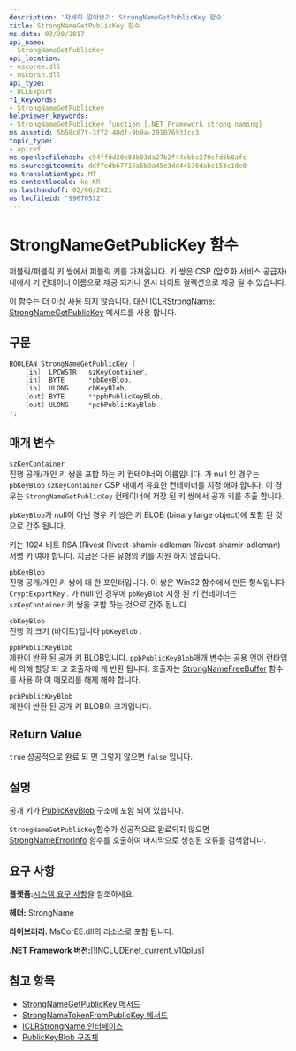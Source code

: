 ```yaml
---
description: '자세히 알아보기: StrongNameGetPublicKey 함수'
title: StrongNameGetPublicKey 함수
ms.date: 03/30/2017
api_name:
- StrongNameGetPublicKey
api_location:
- mscoree.dll
- mscorsn.dll
api_type:
- DLLExport
f1_keywords:
- StrongNameGetPublicKey
helpviewer_keywords:
- StrongNameGetPublicKey function [.NET Framework strong naming]
ms.assetid: 5b58c87f-3f72-40df-9b9a-291076931cc3
topic_type:
- apiref
ms.openlocfilehash: c94ffdd20e83b03da27b2f44ebbc279cfd8b8afc
ms.sourcegitcommit: ddf7edb67715a5b9a45e3dd44536dabc153c1de0
ms.translationtype: MT
ms.contentlocale: ko-KR
ms.lasthandoff: 02/06/2021
ms.locfileid: "99670572"
---
```

# <a name="strongnamegetpublickey-function"></a>StrongNameGetPublicKey 함수

퍼블릭/퍼블릭 키 쌍에서 퍼블릭 키를 가져옵니다. 키 쌍은 CSP (암호화 서비스 공급자) 내에서 키 컨테이너 이름으로 제공 되거나 원시 바이트 컬렉션으로 제공 될 수 있습니다.  
  
 이 함수는 더 이상 사용 되지 않습니다. 대신 [ICLRStrongName:: StrongNameGetPublicKey](../hosting/iclrstrongname-strongnamegetpublickey-method.md) 메서드를 사용 합니다.  
  
## <a name="syntax"></a>구문  
  
```cpp  
BOOLEAN StrongNameGetPublicKey (
    [in]  LPCWSTR   szKeyContainer,  
    [in]  BYTE      *pbKeyBlob,  
    [in]  ULONG     cbKeyBlob,  
    [out] BYTE      **ppbPublicKeyBlob,  
    [out] ULONG     *pcbPublicKeyBlob  
);  
```  
  
## <a name="parameters"></a>매개 변수  

 `szKeyContainer`  
 진행 공개/개인 키 쌍을 포함 하는 키 컨테이너의 이름입니다. 가 null 인 경우는 `pbKeyBlob` `szKeyContainer` CSP 내에서 유효한 컨테이너를 지정 해야 합니다. 이 경우는 `StrongNameGetPublicKey` 컨테이너에 저장 된 키 쌍에서 공개 키를 추출 합니다.  
  
 `pbKeyBlob`가 null이 아닌 경우 키 쌍은 키 BLOB (binary large object)에 포함 된 것으로 간주 됩니다.  
  
 키는 1024 비트 RSA (Rivest Rivest-shamir-adleman Rivest-shamir-adleman) 서명 키 여야 합니다. 지금은 다른 유형의 키를 지원 하지 않습니다.  
  
 `pbKeyBlob`  
 진행 공개/개인 키 쌍에 대 한 포인터입니다. 이 쌍은 Win32 함수에서 만든 형식입니다 `CryptExportKey` . 가 null 인 경우에 `pbKeyBlob` 지정 된 키 컨테이너는 `szKeyContainer` 키 쌍을 포함 하는 것으로 간주 됩니다.  
  
 `cbKeyBlob`  
 진행 의 크기 (바이트)입니다 `pbKeyBlob` .  
  
 `ppbPublicKeyBlob`  
 제한이 반환 된 공개 키 BLOB입니다. `ppbPublicKeyBlob`매개 변수는 공용 언어 런타임에 의해 할당 되 고 호출자에 게 반환 됩니다. 호출자는 [StrongNameFreeBuffer](strongnamefreebuffer-function.md) 함수를 사용 하 여 메모리를 해제 해야 합니다.  
  
 `pcbPublicKeyBlob`  
 제한이 반환 된 공개 키 BLOB의 크기입니다.  
  
## <a name="return-value"></a>Return Value  

 `true` 성공적으로 완료 되 면 그렇지 않으면 `false` 입니다.  
  
## <a name="remarks"></a>설명  

 공개 키가 [PublicKeyBlob](publickeyblob-structure.md) 구조에 포함 되어 있습니다.  
  
 `StrongNameGetPublicKey`함수가 성공적으로 완료되지 않으면 [StrongNameErrorInfo](strongnameerrorinfo-function.md) 함수를 호출하여 마지막으로 생성된 오류를 검색합니다.  
  
## <a name="requirements"></a>요구 사항  

 **플랫폼:**[시스템 요구 사항](../../get-started/system-requirements.md)을 참조하세요.  
  
 **헤더:** StrongName  
  
 **라이브러리:** MsCorEE.dll의 리소스로 포함 됩니다.  
  
 **.NET Framework 버전:**[!INCLUDE[net_current_v10plus](../../../../includes/net-current-v10plus-md.md)]  
  
## <a name="see-also"></a>참고 항목

- [StrongNameGetPublicKey 메서드](../hosting/iclrstrongname-strongnamegetpublickey-method.md)
- [StrongNameTokenFromPublicKey 메서드](../hosting/iclrstrongname-strongnametokenfrompublickey-method.md)
- [ICLRStrongName 인터페이스](../hosting/iclrstrongname-interface.md)
- [PublicKeyBlob 구조체](publickeyblob-structure.md)

